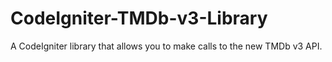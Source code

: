 CodeIgniter-TMDb-v3-Library
===========================

A CodeIgniter library that allows you to make calls to the new TMDb v3 API.